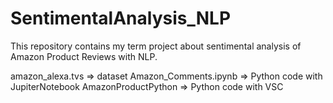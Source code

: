# SentimentalAnalysis_NLP

This repository contains my term project about sentimental analysis of Amazon Product Reviews with NLP.

amazon_alexa.tvs => dataset
Amazon_Comments.ipynb => Python code with JupiterNotebook
AmazonProductPython => Python code with VSC
